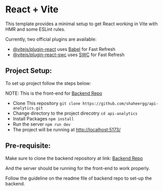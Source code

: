 # React + Vite

This template provides a minimal setup to get React working in Vite with HMR and some ESLint rules.

Currently, two official plugins are available:

- [@vitejs/plugin-react](https://github.com/vitejs/vite-plugin-react/blob/main/packages/plugin-react/README.md) uses [Babel](https://babeljs.io/) for Fast Refresh
- [@vitejs/plugin-react-swc](https://github.com/vitejs/vite-plugin-react-swc) uses [SWC](https://swc.rs/) for Fast Refresh

## Project Setup:

To set up project follow the steps below:

NOTE: This is the front-end for [Backend Repo](https://github.com/shaheersystems/api-design-node-js)

- Clone This repository `git clone https://github.com/shaheergg/api-analytics.git`
- Change directory to the project direcotry `cd api-analytics`
- Install Packages `npm install`
- Run the server `npm run dev`
- The project will be running at <http://localhost:5173/>

## Pre-requisite:

Make sure to clone the backend repository at link: [Backend Repo](https://github.com/shaheersystems/api-design-node-js)

And the server should be running for the front-end to work properly.

Follow the guideline on the readme file of backend repo to set-up the backend.
